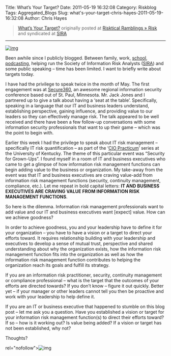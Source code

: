 Title: What’s Your Target?
Date: 2011-05-19 16:32:08
Category: Riskblog
Tags: Aggregated_Blogs
Slug: what's-your-target-chris-hayes-2011-05-19-16:32:08
Author: Chris Hayes

>[What’s Your Target?](http://risktical.com/2011/05/19/what%e2%80%99s-your-target/) originally posted at [Risktical Ramblings » Risk](http://risktical.com) and syndicated at [SIRA](http://societyinforisk.org)
***
[![img](http://risktical.files.wordpress.com/2011/05/target_05192011.jpg?w=450&h=308 "target_05192011")](http://risktical.files.wordpress.com/2011/05/target_05192011.jpg)

Been awhile since I publicly blogged. Between family, work, [school](http://www.osu.edu/), [podcasting](http://riskhose.com/), helping run the Society of Information Risk Analysts ([SIRA](http://societyinforisk.org/)) and some public speaking – time has been limited. I want to briefly write about targets today.

I have had the privilege to speak twice in the month of May. The first engagement was at [Secure360](http://secure360.org/2011-sessions), an awesome regional information security conference based out of St. Paul, Minnesota. Mr. Jack Jones and I partnered up to give a talk about having a ‘seat at the table’. Specifically, speaking in a language that our IT and business leaders understand, establishing perspective, gaining influence, and providing value to our leaders so they can effectively manage risk. The talk appeared to be well received and there have been a few follow-up conversations with some information security professionals that want to up their game – which was the point to begin with.

Earlier this week I had the privilege to speak about IT risk management – specifically IT risk quantification – as part of the ‘[CIO Practicum](http://webapps.uky.edu/ukitdev/content/cio-practicum)’ series at the University of Kentucky. The theme of this particular event was “Security for Grown-Ups”. I found myself in a room of IT and business executives who came to get a glimpse of how information risk management functions can begin adding value to the business or organization. My take-away from the event was that IT and business executives are craving value-add from information risk management functions (security, continuity management, compliance, etc.). Let me repeat in bold capital letters: **IT AND BUSINESS EXECUTIVES ARE CRAVING VALUE FROM INFORMATION RISK MANAGEMENT FUNCTIONS**.

So here is the dilemma. Information risk management professionals want to add value and our IT and business executives want [expect] value. How can we achieve goodness?

In order to achieve goodness, you and your leadership have to define it for your organization – you have to have a vision or a target to direct your efforts toward. It requires relationship building with your leadership and executives to develop a sense of mutual trust, perspective and shared understanding about why the organization exists, how the information risk management function fits into the organization as well as how the information risk management function contributes to helping the organization reach its goals and fulfill its strategy.

If you are an information risk practitioner, security, continuity management or compliance professional – what is the target that the outcomes of your efforts are directed towards? If you don’t know – figure it out quickly. Better yet – if your manager or other leaders cannot tell you then be proactive and work with your leadership to help define it.

If you are an IT or business executive that happened to stumble on this blog post – let me ask you a question. Have you established a vision or target for your information risk management function(s) to direct their efforts toward? If so – how is it working out? Is value being added? If a vision or target has not been established, why not?

Thoughts?

rel="nofollow"\>![img](/images/blank.png%20/></a>%20<img%20alt=)


